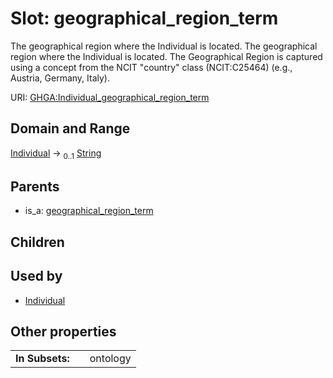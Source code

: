 
# Slot: geographical_region_term


The geographical region where the Individual is located. The geographical region where the Individual is located. The Geographical Region is captured using a concept from the NCIT "country" class (NCIT:C25464) (e.g., Austria, Germany, Italy).

URI: [GHGA:Individual_geographical_region_term](https://w3id.org/GHGA/Individual_geographical_region_term)


## Domain and Range

[Individual](Individual.md) &#8594;  <sub>0..1</sub> [String](types/String.md)

## Parents

 *  is_a: [geographical_region_term](geographical_region_term.md)

## Children


## Used by

 * [Individual](Individual.md)

## Other properties

|  |  |  |
| --- | --- | --- |
| **In Subsets:** | | ontology |

